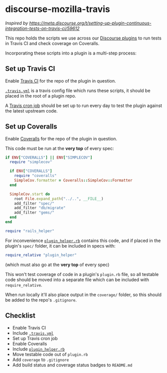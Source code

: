 # discourse-mozilla-travis

*Inspired by https://meta.discourse.org/t/setting-up-plugin-continuous-integration-tests-on-travis-ci/59612*

This repo holds the scripts we use across our [Discourse plugins](https://github.com/search?q=org%3Amozilla+topic%3Adiscourse-plugin) to run tests in Travis CI and check coverage on Coveralls.

Incorporating these scripts into a plugin is a multi-step process:

## Set up Travis CI

Enable [Travis CI](https://travis-ci.org/) for the repo of the plugin in question.

[`.travis.yml`](.travis.yml) is a travis config file which runs these scripts, it should be placed in the root of a plugin repo.

A [Travis cron job](https://docs.travis-ci.com/user/cron-jobs/) should be set up to run every day to test the plugin against the latest upstream code.

## Set up Coveralls

Enable [Coveralls](https://coveralls.io/) for the repo of the plugin in question.

This code must be run at the **very top** of every spec:

```ruby
if ENV["COVERALLS"] || ENV["SIMPLECOV"]
  require "simplecov"

  if ENV["COVERALLS"]
    require "coveralls"
    SimpleCov.formatter = Coveralls::SimpleCov::Formatter
  end

  SimpleCov.start do
    root File.expand_path("../..", __FILE__)
    add_filter "spec/"
    add_filter "db/migrate"
    add_filter "gems/"
  end
end

require "rails_helper"
```

For inconvenience [`plugin_helper.rb`](plugin_helper.rb) contains this code, and if placed in the plugin's `spec/` folder, it can be included in specs with:

```ruby
require_relative "plugin_helper"
```

(which must also go at the **very top** of every spec)

This won't test coverage of code in a plugin's `plugin.rb` file, so all testable code should be moved into a separate file which can be included with `require_relative`.

When run locally it'll also place output in the `coverage/` folder, so this should be added to the repo's `.gitignore`.

## Checklist

* Enable Travis CI
* Include [`.travis.yml`](.travis.yml)
* Set up Travis cron job
* Enable Coveralls
* Include [`plugin_helper.rb`](plugin_helper.rb)
* Move testable code out of `plugin.rb`
* Add `coverage` to `.gitignore`
* Add build status and coverage status badges to `README.md`
